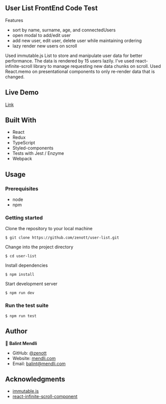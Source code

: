 ## User List FrontEnd Code Test

Features

- sort by name, surname, age, and connectedUsers
- open modal to add/edit user
- add new user, edit user, delete user while maintaining ordering
- lazy render new users on scroll

Used immutable.js List to store and manipulate user data for better performance. The data is rendered by 15 users lazily. I've used react-infinite-scroll library to manage requesting new data chunks on scroll.
Used React.memo on presentational components to only re-render data that is changed.

## Live Demo

[Link](https://rawcdn.githack.com/zenott/user-list/748fd9f9a09c100a69c6878977f6c902041152e4/dist/index.html)

## Built With

- React
- Redux
- TypeScript
- Styled-components
- Tests with Jest / Enzyme
- Webpack

## Usage

### Prerequisites

- node
- npm

### Getting started

Clone the repository to your local machine

```
$ git clone https://github.com/zenott/user-list.git
```

Change into the project directory

```
$ cd user-list
```

Install dependencies

```
$ npm install
```

Start development server

```
$ npm run dev
```

### Run the test suite

```
$ npm run test
```

## Author

👤 **Balint Mendli**

- GitHub: [@zenott](https://github.com/zenott)
- Website: [mendli.com](https://mendli.com)
- Email: [balint@mendli.com](mailto:balint@mendli.com)

## Acknowledgments

- [immutable.js](https://github.com/nfl/react-helmet)
- [react-infinite-scroll-component](https://fontawesome.com/)
